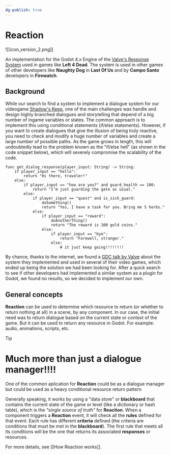 ```yaml
---
dg-publish: true
---
```

# Reaction

![[icon_version_2.png]]

An implementation for the Godot 4.x Engine of the [Valve's Response System](https://developer.valvesoftware.com/wiki/Response_System) used in games like **Left 4 Dead**.  The system is  used in other games of other developers like **Naughty Dog** in **Last Of Us** and by **Campo Santo** developers in **Firewatch**. 

## Background

While our search to find a system to implement a dialogue system for our videogame [Shadow's Keep](https://2therecoop.itch.io/shadows-keep), one of the main challenges was handle and design highly branched dialogues and storytelling that depend of a big number of ingame variables or states.  The common approach is to implement this using conditional statements (if/else statements). However, if you want to create dialogues that give the illusion of being truly reactive, you need to check and modify a huge number of variables and create a large number of possible paths. As the game grows in length, this will undoubtedly lead to the problem known as the "if/else hell" (as shown in the code snippet below), which will severely compromise the scalability of the code.

```
func get_dialog_response(player_input: String) -> String:
    if player_input == "hello":
        return "Hi there, traveler!"
    else:
        if player_input == "how are you?" and guard_health == 100:
            return "I’m just guarding the gate as usual."
        else:
            if player_input == "quest" and is_sick_guard:
	            doSomething()
                return "Yes, I have a task for you. Bring me 5 herbs."
            else:
                if player_input == "reward":
	                doAnotherThing()
                    return "The reward is 100 gold coins."
                else:
                    if player_input == "bye":
                        return "Farewell, stranger."
                    else:
                        # it just keep going!!!!!!!!
```

By chance, thanks to the internet, we found a [GDC talk by Valve](https://www.youtube.com/watch?v=tAbBID3N64A) about the system they implemented and used in several of their video games, which ended up being the solution we had been looking for. After a quick search to see if other developers had implemented a similar system as a plugin for Godot, we found no results, so we decided to implement our own.

## General concepts

**Reaction** can be used to determine which resource to return (or whether to return nothing at all) in a scene, by any component. In our case, the initial need was to return dialogue based on the current state or context of the game. But it can be used to return any resource in Godot. For example: audio, animations, scripts, etc. 

> [!TIP] 
> # Much more than just a dialogue manager!!!!
> One of the common aplication for **Reaction** could be as a dialogue manager but could be 
>  used as a heavy conditional resource return pattern

Generally speaking, it works by using a "data store" or **blackboard** that contains the current state of the game or level (like a dictionary or hash table), which is the *"single source of truth"* for **Reaction**. When a component triggers a **Reaction** event, it will check all the **rules** defined for that event. Each rule has different **criteria** defined (the criteria are conditions that must be met in the **blackboard**). The first rule that meets all its conditions will be the one that returns its associated **responses** or resources. 

For more details, see [[How Reaction works]].

